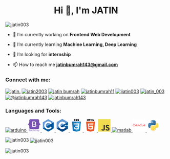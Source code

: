 <h1 align="center">Hi 👋, I'm JATIN</h1>


<p align="left"> <img src="https://komarev.com/ghpvc/?username=jjatin003&label=Profile%20views&color=0e75b6&style=flat" alt="jjatin003" /> </p>

- 🔭 I’m currently working on **Frontend Web Development**

- 🌱 I’m currently learning **Machine Learning, Deep Learning**

- 🤝 I’m looking for **internship**

- 📫 How to reach me **jatinbumrah143@gmail.com**

<h3 align="left">Connect with me:</h3>
<p align="left">
<a href="https://linkedin.com/in/jatin." target="blank"><img align="center" src="https://raw.githubusercontent.com/rahuldkjain/github-profile-readme-generator/master/src/images/icons/Social/linked-in-alt.svg" alt="jatin." height="30" width="40" /></a>
<a href="https://kaggle.com/jatin2003" target="blank"><img align="center" src="https://raw.githubusercontent.com/rahuldkjain/github-profile-readme-generator/master/src/images/icons/Social/kaggle.svg" alt="jatin2003" height="30" width="40" /></a>
<a href="https://fb.com/jatin bumrah" target="blank"><img align="center" src="https://raw.githubusercontent.com/rahuldkjain/github-profile-readme-generator/master/src/images/icons/Social/facebook.svg" alt="jatin bumrah" height="30" width="40" /></a>
<a href="https://instagram.com/jatinbumrah11" target="blank"><img align="center" src="https://raw.githubusercontent.com/rahuldkjain/github-profile-readme-generator/master/src/images/icons/Social/instagram.svg" alt="jatinbumrah11" height="30" width="40" /></a>
<a href="https://www.codechef.com/users/jjatin003" target="blank"><img align="center" src="https://cdn.jsdelivr.net/npm/simple-icons@3.1.0/icons/codechef.svg" alt="jjatin003" height="30" width="40" /></a>
<a href="https://www.leetcode.com/jatin_003" target="blank"><img align="center" src="https://raw.githubusercontent.com/rahuldkjain/github-profile-readme-generator/master/src/images/icons/Social/leet-code.svg" alt="jatin_003" height="30" width="40" /></a>
<a href="https://www.hackerearth.com/@jatinbumrah143" target="blank"><img align="center" src="https://raw.githubusercontent.com/rahuldkjain/github-profile-readme-generator/master/src/images/icons/Social/hackerearth.svg" alt="@jatinbumrah143" height="30" width="40" /></a>
<a href="https://auth.geeksforgeeks.org/user/jatinbumrah143" target="blank"><img align="center" src="https://raw.githubusercontent.com/rahuldkjain/github-profile-readme-generator/master/src/images/icons/Social/geeks-for-geeks.svg" alt="jatinbumrah143" height="30" width="40" /></a>
</p>

<h3 align="left">Languages and Tools:</h3>
<p align="left"> <a href="https://www.arduino.cc/" target="_blank" rel="noreferrer"> <img src="https://cdn.worldvectorlogo.com/logos/arduino-1.svg" alt="arduino" width="40" height="40"/> </a> <a href="https://getbootstrap.com" target="_blank" rel="noreferrer"> <img src="https://raw.githubusercontent.com/devicons/devicon/master/icons/bootstrap/bootstrap-plain-wordmark.svg" alt="bootstrap" width="40" height="40"/> </a> <a href="https://www.cprogramming.com/" target="_blank" rel="noreferrer"> <img src="https://raw.githubusercontent.com/devicons/devicon/master/icons/c/c-original.svg" alt="c" width="40" height="40"/> </a> <a href="https://www.w3schools.com/cpp/" target="_blank" rel="noreferrer"> <img src="https://raw.githubusercontent.com/devicons/devicon/master/icons/cplusplus/cplusplus-original.svg" alt="cplusplus" width="40" height="40"/> </a> <a href="https://www.w3schools.com/css/" target="_blank" rel="noreferrer"> <img src="https://raw.githubusercontent.com/devicons/devicon/master/icons/css3/css3-original-wordmark.svg" alt="css3" width="40" height="40"/> </a> <a href="https://www.w3.org/html/" target="_blank" rel="noreferrer"> <img src="https://raw.githubusercontent.com/devicons/devicon/master/icons/html5/html5-original-wordmark.svg" alt="html5" width="40" height="40"/> </a> <a href="https://developer.mozilla.org/en-US/docs/Web/JavaScript" target="_blank" rel="noreferrer"> <img src="https://raw.githubusercontent.com/devicons/devicon/master/icons/javascript/javascript-original.svg" alt="javascript" width="40" height="40"/> </a> <a href="https://www.mathworks.com/" target="_blank" rel="noreferrer"> <img src="https://upload.wikimedia.org/wikipedia/commons/2/21/Matlab_Logo.png" alt="matlab" width="40" height="40"/> </a> <a href="https://www.oracle.com/" target="_blank" rel="noreferrer"> <img src="https://raw.githubusercontent.com/devicons/devicon/master/icons/oracle/oracle-original.svg" alt="oracle" width="40" height="40"/> </a> <a href="https://www.python.org" target="_blank" rel="noreferrer"> <img src="https://raw.githubusercontent.com/devicons/devicon/master/icons/python/python-original.svg" alt="python" width="40" height="40"/> </a> </p>

<p><img align="left" src="https://github-readme-stats.vercel.app/api/top-langs?username=jjatin003&show_icons=true&locale=en&layout=compact" alt="jjatin003" /></p>

<p>&nbsp;<img align="center" src="https://github-readme-stats.vercel.app/api?username=jjatin003&show_icons=true&locale=en" alt="jjatin003" /></p>

<p><img align="center" src="https://github-readme-streak-stats.herokuapp.com/?user=jjatin003&" alt="jjatin003" /></p>

